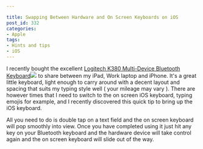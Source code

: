 ```yaml
---

title: Swapping Between Hardware and On Screen Keyboards on iOS
post_id: 332
categories: 
- Apple
tags:
- Hints and tips
- iOS
---
```


I recently bought the excellent 
[Logitech K380 Multi-Device Bluetooth Keyboard](http://www.amazon.co.uk/gp/product/B013SL1YXO/ref=as_li_tl?ie=UTF8&camp=1634&creative=6738&creativeASIN=B013SL1YXO&linkCode=as2&tag=muxtoncom-21)![](http://ir-uk.amazon-adsystem.com/e/ir?t=muxtoncom-21&l=as2&o=2&a=B013SL1YXO) to share between my iPad, Work laptop and iPhone. It's a great little keyboard, light enough to carry around with a decent layout and spacing that suits my typing style well ( your mileage may vary ). There are however times that I need to switch to the on screen iOS keyboard, typing emojis for example, and I recently discovered this quick tip to bring up the iOS keyboard.

All you need to do is double tap on a text field and the on screen keyboard will pop smoothly into view. Once you have completed using it just hit any key on your Bluetooth keyboard and the hardware device will take control again and the on screen keyboard will slide out of the way.